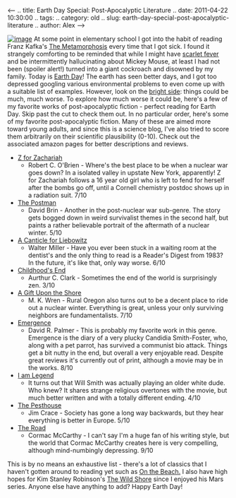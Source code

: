 <--
.. title: Earth Day Special: Post-Apocalyptic Literature
.. date: 2011-04-22 10:30:00
.. tags: 
.. category: old
.. slug: earth-day-special-post-apocalyptic-literature
.. author: Alex
-->


[![image](http://upload.wikimedia.org/wikipedia/en/2/23/Emergence_cover_first_edition.jpg)](http://upload.wikimedia.org/wikipedia/en/2/23/Emergence_cover_first_edition.jpg)
At some point in elementary school I got into the habit of reading Franz
Kafka's [The
Metamorphosis](http://en.wikipedia.org/wiki/The_Metamorphosis) every
time that I got sick. I found it strangely comforting to be reminded
that while I might have [scarlet
fever](http://en.wikipedia.org/wiki/Scarlet_fever) and be intermittently
hallucinating about Mickey Mouse, at least I had not been (spoiler
alert!) turned into a giant cockroach and disowned by my family. Today
is [Earth
Day](http://www.google.com/webhp?hl=en#q=Earth+Day&bav=on.2,or.r_gc.r_pw.&fp=38378e84586d88e6)!
The earth has seen better days, and I got too depressed googling various
environmental problems to even come up with a suitable list of examples.
However, look on the [bright
side](http://www.youtube.com/watch?v=WlBiLNN1NhQ): things could be much,
much worse. To explore how much worse it could be, here's a few of my
favorite works of post-apocalyptic fiction - perfect reading for Earth
Day. Skip past the cut to check them out. In no particular order, here's
some of my favorite post-apocalyptic fiction. Many of these are aimed
more toward young adults, and since this is a science blog, I've also
tried to score them arbitrarily on their scientific plausibility (0-10).
Check out the associated amazon pages for better descriptions and
reviews.

-   [Z for
    Zachariah](http://www.amazon.com/Z-Zachariah-Robert-C-OBrien/dp/0020446500)
    - Robert C. O'Brien - Where's the best place to be when a nuclear
    war goes down? In a isolated valley in upstate New York, apparently!
    Z for Zachariah follows a 16 year old girl who is left to fend for
    herself after the bombs go off, until a Cornell chemistry postdoc
    shows up in a radiation suit. 7/10
-   [The
    Postman](http://www.amazon.com/Postman-Bantam-Classics-David-Brin/dp/0553278746/ref=pd_sim_b_3)
    - David Brin - Another in the post-nuclear war sub-genre. The story
    gets bogged down in weird survivalist themes in the second half, but
    paints a rather believable portrait of the aftermath of a nuclear
    winter. 5/10
-   [A Canticle for
    Liebowitz](http://www.amazon.com/Canticle-Leibowitz-Walter-Miller-Jr/dp/0060892994/ref=pd_sim_b_5)
    - Walter Miller - Have you ever been stuck in a waiting room at the
    dentist's and the only thing to read is a Reader's Digest from 1983?
    In the future, it's like that, only way worse. 6/10
-   [Childhood's
    End](http://www.amazon.com/Childhoods-End-Del-Rey-Impact/dp/0345444051/ref=pd_sim_b_5)
    - Aurthur C. Clark - Sometimes the end of the world is surprisingly
    zen. 3/10
-   [A Gift Upon the
    Shore](http://www.amazon.com/Gift-Upon-Shore-M-Wren/dp/0595143415/ref=sr_1_1?ie=UTF8&s=books&qid=1303485614&sr=1-1)
    - M. K. Wren - Rural Oregon also turns out to be a decent place to
    ride out a nuclear winter. Everything is great, unless your only
    surviving neighbors are fundamentalists. 7/10
-   [Emergence](http://www.amazon.com/Emergence-David-R-Palmer/dp/B002U4W1QA/ref=sr_1_8?s=books&ie=UTF8&qid=1303485800&sr=1-8)
    - David R. Palmer - This is probably my favorite work in this genre.
    Emergence is the diary of a very plucky Candidia Smith-Foster, who,
    along with a pet parrot, has survived a communist bio attack. Things
    get a bit nutty in the end, but overall a very enjoyable read.
    Despite great reviews it's currently out of print, although a movie
    may be in the works. 8/10
-   [I am
    Legend](http://listverse.com/2009/02/12/10-great-post-apocalyptic-science-fiction-novels/)
    - It turns out that Will Smith was actually playing an older white
    dude. Who knew? It shares strange religious overtones with the
    movie, but much better written and with a totally different ending.
    4/10
-   [The
    Pesthouse](http://www.amazon.com/Pesthouse-Vintage-Jim-Crace/dp/0307278956/ref=sr_1_1?s=books&ie=UTF8&qid=1303487441&sr=1-1)
    - Jim Crace - Society has gone a long way backwards, but they hear
    everything is better in Europe. 5/10
-   [The
    Road](http://www.amazon.com/Road-Movie-Tie--Vintage-International/dp/0307476316/ref=sr_1_1?s=books&ie=UTF8&qid=1303487550&sr=1-1)
    - Cormac McCarthy - I can't say I'm a huge fan of his writing style,
    but the world that Cormac McCarthy creates here is very compelling,
    although mind-numbingly depressing. 9/10

This is by no means an exhaustive list - there's a lot of classics that
I haven't gotten around to reading yet such as [On the
Beach.](http://www.amazon.com/Beach-Vintage-International-Nevil-Shute/dp/0307473996/ref=sr_1_1?s=books&ie=UTF8&qid=1303487212&sr=1-1)
I also have high hopes for Kim Stanley Robinson's [The Wild
Shore](http://www.amazon.com/gp/product/0312890362?ie=UTF8&tag=jamifrat-20&linkCode=as2&camp=1789&creative=390957&creativeASIN=0312890362)
since I enjoyed his Mars series. Anyone else have anything to add? Happy
Earth Day!
